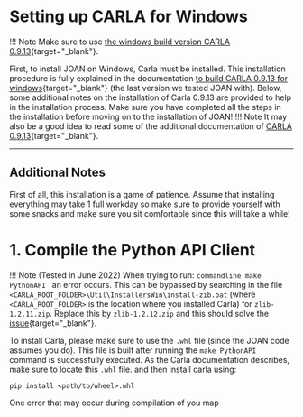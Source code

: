 # Setting up CARLA for Windows

!!! Note 
    Make sure to use [the windows build version CARLA 0.9.13](https://carla.readthedocs.io/en/0.9.13/build_windows){target="_blank"}. 
    
First, to install JOAN on Windows, Carla must be installed. This installation procedure is fully explained in the documentation [to build CARLA 0.9.13 for windows](https://carla.readthedocs.io/en/0.9.13/build_windows/){target="_blank"} (the last version we tested JOAN with).
Below, some additional notes on the installation of Carla 0.9.13 are provided to help in the installation process. 
Make sure you have completed all the steps in the installation before moving on to the installation of JOAN!
!!! Note 
    It may also be a good idea to read some of the additional documentation of [CARLA 0.9.13](https://carla.readthedocs.io/en/0.9.13/){target="_blank"}. 



---

## Additional Notes

First of all, this installation is a game of patience. Assume that installing everything may take 1 full workday so make sure to provide yourself with some snacks and make sure you sit comfortable since this will take a while!


# 1. Compile the Python API Client
!!! Note 
    (Tested in June 2022) When trying to run:
    ```commandline
    make PythonAPI
    ``` 
    an error occurs. This can be bypassed by searching in the file `<CARLA_ROOT_FOLDER>\Util\InstallersWin\install-zib.bat` (where `<CARLA_ROOT_FOLDER>` is the location where you installed Carla) for `zlib-1.2.11.zip`. Replace this by `zlib-1.2.12.zip` and this should solve the [issue](https://github.com/carla-simulator/carla/issues/5304){target="_blank"}.

To install Carla, please make sure to use the `.whl` file (since the JOAN code assumes you do). This file is built after running the `make PythonAPI` command is successfully executed. 
As the Carla documentation describes, make sure to locate this `.whl` file. and then install carla using:
```commandline
pip install <path/to/wheel>.whl
``` 

One error that may occur during compilation of you map